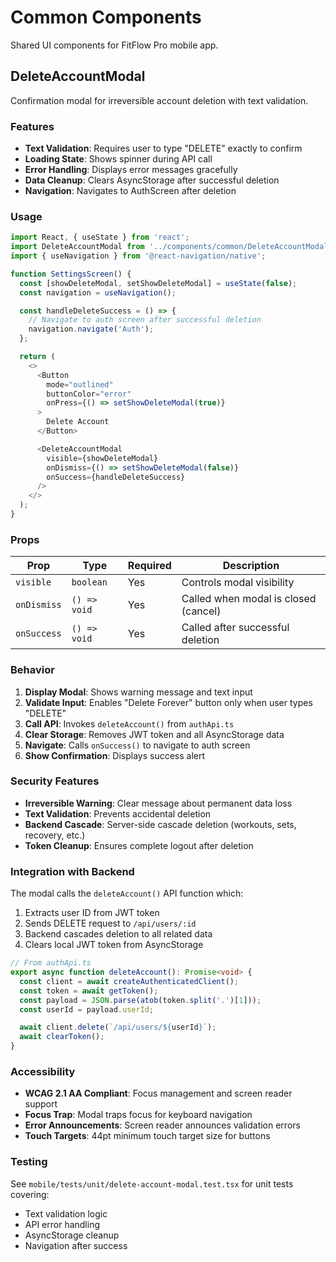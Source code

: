 # Common Components

Shared UI components for FitFlow Pro mobile app.

## DeleteAccountModal

Confirmation modal for irreversible account deletion with text validation.

### Features

- **Text Validation**: Requires user to type "DELETE" exactly to confirm
- **Loading State**: Shows spinner during API call
- **Error Handling**: Displays error messages gracefully
- **Data Cleanup**: Clears AsyncStorage after successful deletion
- **Navigation**: Navigates to AuthScreen after deletion

### Usage

```typescript
import React, { useState } from 'react';
import DeleteAccountModal from '../components/common/DeleteAccountModal';
import { useNavigation } from '@react-navigation/native';

function SettingsScreen() {
  const [showDeleteModal, setShowDeleteModal] = useState(false);
  const navigation = useNavigation();

  const handleDeleteSuccess = () => {
    // Navigate to auth screen after successful deletion
    navigation.navigate('Auth');
  };

  return (
    <>
      <Button
        mode="outlined"
        buttonColor="error"
        onPress={() => setShowDeleteModal(true)}
      >
        Delete Account
      </Button>

      <DeleteAccountModal
        visible={showDeleteModal}
        onDismiss={() => setShowDeleteModal(false)}
        onSuccess={handleDeleteSuccess}
      />
    </>
  );
}
```

### Props

| Prop | Type | Required | Description |
|------|------|----------|-------------|
| `visible` | `boolean` | Yes | Controls modal visibility |
| `onDismiss` | `() => void` | Yes | Called when modal is closed (cancel) |
| `onSuccess` | `() => void` | Yes | Called after successful deletion |

### Behavior

1. **Display Modal**: Shows warning message and text input
2. **Validate Input**: Enables "Delete Forever" button only when user types "DELETE"
3. **Call API**: Invokes `deleteAccount()` from `authApi.ts`
4. **Clear Storage**: Removes JWT token and all AsyncStorage data
5. **Navigate**: Calls `onSuccess()` to navigate to auth screen
6. **Show Confirmation**: Displays success alert

### Security Features

- **Irreversible Warning**: Clear message about permanent data loss
- **Text Validation**: Prevents accidental deletion
- **Backend Cascade**: Server-side cascade deletion (workouts, sets, recovery, etc.)
- **Token Cleanup**: Ensures complete logout after deletion

### Integration with Backend

The modal calls the `deleteAccount()` API function which:

1. Extracts user ID from JWT token
2. Sends DELETE request to `/api/users/:id`
3. Backend cascades deletion to all related data
4. Clears local JWT token from AsyncStorage

```typescript
// From authApi.ts
export async function deleteAccount(): Promise<void> {
  const client = await createAuthenticatedClient();
  const token = await getToken();
  const payload = JSON.parse(atob(token.split('.')[1]));
  const userId = payload.userId;

  await client.delete(`/api/users/${userId}`);
  await clearToken();
}
```

### Accessibility

- **WCAG 2.1 AA Compliant**: Focus management and screen reader support
- **Focus Trap**: Modal traps focus for keyboard navigation
- **Error Announcements**: Screen reader announces validation errors
- **Touch Targets**: 44pt minimum touch target size for buttons

### Testing

See `mobile/tests/unit/delete-account-modal.test.tsx` for unit tests covering:
- Text validation logic
- API error handling
- AsyncStorage cleanup
- Navigation after success
